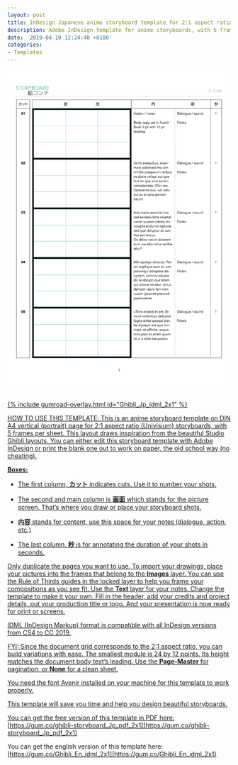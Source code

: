 ```yaml
---
layout: post
title: InDesign Japanese anime storyboard template for 2:1 aspect ratio
description: Adobe InDesign template for anime storyboards, with 5 frames per sheet, for 2:1 aspect ratio
date: '2019-04-10 12:24:48 +0100'
categories:
- Templates
---
```

<a href="https://gum.co/Ghibli_Jp_idml_2x1"><img src="/images/Film-Storyboards.com__Japanese_Anime_Storyboard-template_2x1_Avenir_Book_A4-vertical.png"/><br/><br/>

{% include gumroad-overlay.html id="Ghibli_Jp_idml_2x1" %}

HOW TO USE THIS TEMPLATE: This is an anime storyboard template on DIN A4 vertical (portrait) page for 2:1 aspect ratio (Univisium) storyboards, with 5 frames per sheet. This layout draws inspiration from the beautiful Studio Ghibli layouts. You can either edit this storyboard template with Adobe InDesign or print the blank one out to work on paper, the old school way (no cheating).

**Boxes:**

- The first column, **カット** indicates cuts. Use it to number your shots.

- The second and main column is **画面** which stands for the picture screen. That’s where you draw or place your storyboard shots.

- **内容** stands for content, use this space for your notes (dialogue, action, etc.)

- The last column, **秒** is for annotating the duration of your shots in seconds.

Only duplicate the pages you want to use. To import your drawings, place your pictures into the frames that belong to the **Images** layer. You can use the Rule of Thirds guides in the locked layer to help you frame your compositions as you see fit. Use the **Text** layer for your notes. Change the template to make it your own. Fill in the header, add your credits and project details, put your production title or logo. And your presentation is now ready for print or screens.

IDML (InDesign Markup) format is compatible with all InDesign versions from CS4 to CC 2019.

FYI: Since the document grid corresponds to the 2:1 aspect ratio, you can build variations with ease. The smallest module is 24 by 12 points. Its height matches the document body text’s leading. Use the **Page-Master** for pagination, or **None** for a clean sheet.

You need the font Avenir installed on your machine for this template to work properly.

This template will save you time and help you design beautiful storyboards.

You can get the free version of this template in PDF here: [https://gum.co/ghibli-storyboard_Jp_pdf_2x1](https://gum.co/ghibli-storyboard_Jp_pdf_2x1)

You can get the english version of this template here: [https://gum.co/Ghibli_En_idml_2x1](https://gum.co/Ghibli_En_idml_2x1)
